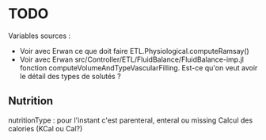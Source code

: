 # TODO

Variables sources :
- Voir avec Erwan ce que doit faire ETL.Physiological.computeRamsay()
- Voir avec Erwan src/Controller/ETL/FluidBalance/FluidBalance-imp.jl 
  fonction computeVolumeAndTypeVascularFilling.
  Est-ce qu'on veut avoir le détail des types de solutés ?

## Nutrition 

nutritionType : pour l'instant c'est parenteral, enteral ou missing
Calcul des calories (KCal ou Cal?)

